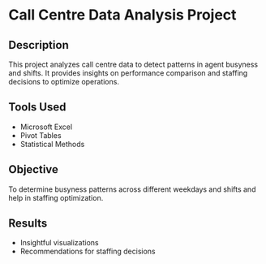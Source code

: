 # Call Centre Data Analysis Project

## Description
This project analyzes call centre data to detect patterns in agent busyness and shifts. It provides insights on performance comparison and staffing decisions to optimize operations.

## Tools Used
- Microsoft Excel
- Pivot Tables
- Statistical Methods

## Objective
To determine busyness patterns across different weekdays and shifts and help in staffing optimization.

## Results
- Insightful visualizations
- Recommendations for staffing decisions
